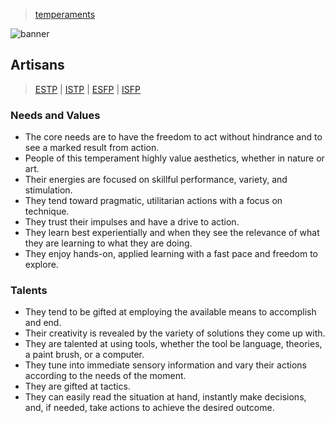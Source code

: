 > [temperaments](./)

![banner](/mbti/photos/banner.png)

## Artisans
> [ESTP](/mbti/types/estp) \|
> [ISTP](/mbti/types/istp) \|
> [ESFP](/mbti/types/esfp) \|
> [ISFP](/mbti/types/isfp)

### Needs and Values

* The core needs are to have the freedom to act without hindrance and to see a marked result from action.
* People of this temperament highly value aesthetics, whether in nature or art.
* Their energies are focused on skillful performance, variety, and stimulation.
* They tend toward pragmatic, utilitarian actions with a focus on technique.
* They trust their impulses and have a drive to action.
* They learn best experientially and when they see the relevance of what they are learning to what they are doing.
* They enjoy hands-on, applied learning with a fast pace and freedom to explore.

### Talents

* They tend to be gifted at employing the available means to accomplish and end.
* Their creativity is revealed by the variety of solutions they come up with.
* They are talented at using tools, whether the tool be language, theories, a paint brush, or a computer.
* They tune into immediate sensory information and vary their actions according to the needs of the moment.
* They are gifted at tactics.
* They can easily read the situation at hand, instantly make decisions, and, if needed, take actions to achieve the desired outcome.
